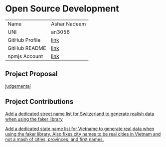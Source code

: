 # Open Source Development

|                |                                                                        |
| :------------- | :--------------------------------------------------------------------- |
| Name           | Ashar Nadeem                                                           |
| UNI            | an3056                                                                 |
| GitHub Profile | [link](https://github.com/asharnadeem)                                 |
| GitHub README  | [link](https://github.com/asharnadeem/asharnadeem/blob/main/README.md) |
| npmjs Account  | [link](https://www.npmjs.com/~asharnadeem)                             |

## Project Proposal

[judgemental](../projects/typescript/judgemental.md)

## Project Contributions

[Add a dedicated street name list for Switzerland to generate realish data when using the faker library](https://github.com/faker-js/faker/pull/1946)

[Add a dedicated state name list for Vietname to generate real data when using the faker library. Also fixes city names to be real cities in Vietnam and not a mash of cities, provinces, and first names.](https://github.com/faker-js/faker/pull/2128)

